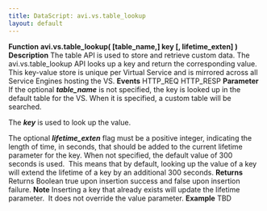 ```yaml
---
title: DataScript: avi.vs.table_lookup
layout: default
---
```

**Function** **avi.vs.table_lookup( [table_name,] key [, lifetime_exten] )** **Description** The table API is used to store and retrieve custom data. The avi.vs.table_lookup API looks up a key and return the corresponding value. This key-value store is unique per Virtual Service and is mirrored across all Service Engines hosting the VS. **Events** HTTP_REQ
HTTP_RESP **Parameter** If the optional ***table_name*** is not specified, the key is looked up in the default table for the VS. When it is specified, a custom table will be searched.

The ***key*** is used to look up the value.

The optional ***lifetime_exten*** flag must be a positive integer, indicating the length of time, in seconds, that should be added to the current lifetime parameter for the key. When not specified, the default value of 300 seconds is used.  This means that by default, looking up the value of a key will extend the lifetime of a key by an additional 300 seconds. **Returns** Returns Boolean true upon insertion success and false upon insertion failure. **Note** Inserting a key that already exists will update the lifetime parameter.  It does not override the value parameter. **Example** TBD